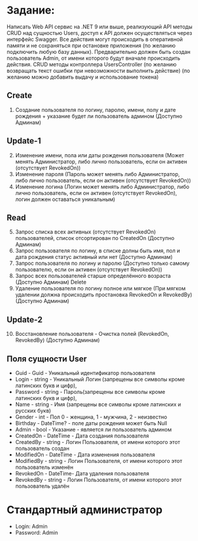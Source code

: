 # Задание: 
Написать Web API сервис на .NET 9 или выше, реализующий API методы CRUD над 
сущностью Users, доступ к API должен осуществляться через интерфейс Swagger. 
Все действия могут происходить в оперативной памяти и не сохраняться при остановке 
приложения (по желанию подключить любую базу данных). 
Предварительно должен быть создан пользователь Admin, от имени которого будут вначале 
происходить действия. 
CRUD методы контроллера UsersController 
(по желанию возвращать текст ошибки при невозможности выполнить действие) 
(по желанию можно добавить выдачу и использование токена) 
## Create 
1) Создание пользователя по логину, паролю, имени, полу и дате рождения + указание будет ли 
пользователь админом (Доступно Админам) 
## Update-1 
2) Изменение имени, пола или даты рождения пользователя (Может менять Администратор, либо 
лично пользователь, если он активен (отсутствует RevokedOn)) 
3) Изменение пароля (Пароль может менять либо Администратор, либо лично пользователь, если 
он активен (отсутствует RevokedOn)) 
4) Изменение логина (Логин может менять либо Администратор, либо лично пользователь, если 
он активен (отсутствует RevokedOn), логин должен оставаться уникальным) 
## Read     
5) Запрос списка всех активных (отсутствует RevokedOn) пользователей, список отсортирован по 
CreatedOn (Доступно Админам) 
6) Запрос пользователя по логину, в списке долны быть имя, пол и дата рождения статус активный 
или нет (Доступно Админам) 
7) Запрос пользователя по логину и паролю (Доступно только самому пользователю, если он 
активен (отсутствует RevokedOn)) 
8) Запрос всех пользователей старше определённого возраста (Доступно Админам) 
Delete 
9) Удаление пользователя по логину полное или мягкое (При мягком удалении должна 
происходить простановка RevokedOn и RevokedBy) (Доступно Админам) 
## Update-2 
10) Восстановление пользователя - Очистка полей (RevokedOn, RevokedBy) (Доступно Админам)

## Поля сущности User 
- Guid - Guid - Уникальный идентификатор пользователя 
- Login - string - Уникальный Логин (запрещены все символы кроме латинских букв и цифр), 
- Password - string - Пароль(запрещены все символы кроме латинских букв и цифр), 
- Name - string - Имя (запрещены все символы кроме латинских и русских букв) 
- Gender - int - Пол 0 - женщина, 1 - мужчина, 2 - неизвестно 
- Birthday - DateTime? - поле даты рождения может быть Null 
- Admin - bool - Указание - является ли пользователь админом 
- CreatedOn - DateTime - Дата создания пользователя 
- CreatedBy - string - Логин Пользователя, от имени которого этот пользователь создан 
- ModifiedOn - DateTime - Дата изменения пользователя 
- ModifiedBy - string - Логин Пользователя, от имени которого этот пользователь изменён 
- RevokedOn - DateTime- Дата удаления пользователя 
- RevokedBy - string - Логин Пользователя, от имени которого этот пользователь удалён

# Стандартный администратор
- Login: Admin
- Password: Admin
